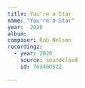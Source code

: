 ```yaml
---
title: You're a Star
name: "You're a Star"
year:  2020
album: 
composer: Rob Nelson
recordingz:
  - year: 2020
    source: soundcloud
    id: 763480522
 
---
```



